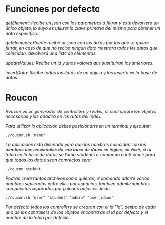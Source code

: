 # Funciones por defecto

_getElement: Recibe un json con los parametros a filtrar y este devolvera un único objeto, lo suyo es utilizar la clave primaria del mismo para obtener un dato especifico._

_getElements: Puede recibir un json con los datos por los que se quiere filtrar, en caso de que no reciba ningun dato mostrara todos los datos que coincidan, devolverá una lista de elementos._

_updateValues: Recibe un id y unos valores que sustituiran los anteriores._

_insertData: Recibe todos los datos de un objeto y los inserta en la base de datos._

# Roucon

_Roucon es un generador de controllers y routes, el cual creara los objetos necesarios y los añadira en las rutas del index._

_Para utilizar la aplicacion debes posicionarte en un terminal y ejecutar:_

```
./roucon.sh "name"
```

_La aplicacion esta diseñada para que los nombres coincidan con los nombres convencionales de una base de datos en ingles, es decir, si tu tabla en la base de datos se llama students el comando a introducir para que todos los datos sean conrrectos sera:_

```
./roucon student
```

_Podrás crear tantos archivos como quieras, el comando admite varios nombres separados entre ellos por espacios, también admite nombres compuestos separados por guiones bajos es decir:_

```
./roucon.sh "user" "student" "admin" "user_idiom"
```

_Por defecto todos los controllers se crearan con el id "id", dentro de cada uno de los controllers de los objetos encontraras el id por defecto y el nombre de la tabla por defecto._
